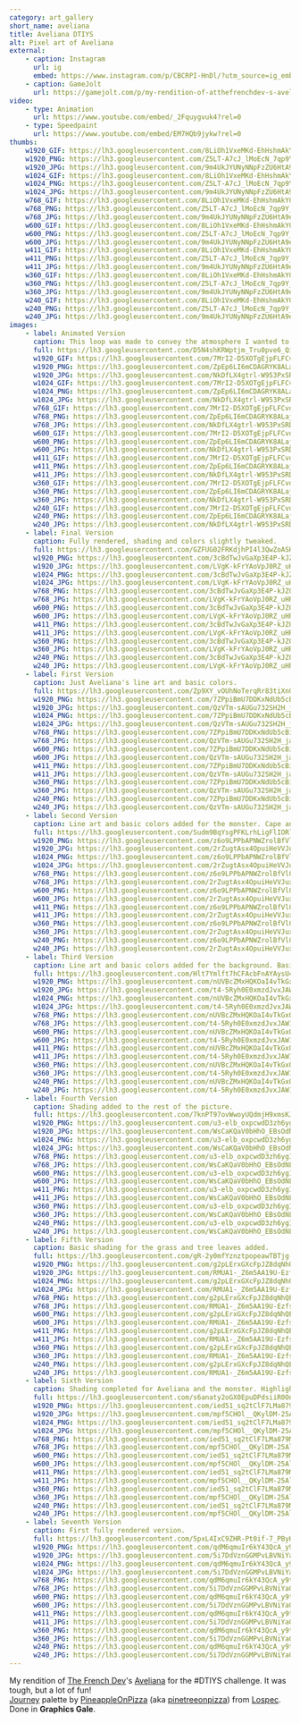 ```yaml
---
category: art_gallery
short_name: aveliana
title: Aveliana DTIYS
alt: Pixel art of Aveliana
external:
    - caption: Instagram
      url: ig
      embed: https://www.instagram.com/p/CBCRPI-HnDl/?utm_source=ig_embed&amp;utm_campaign=loading
    - caption: GameJolt
      url: https://gamejolt.com/p/my-rendition-of-atthefrenchdev-s-aveliana-my-original-version-was-9sjypwsf
video:
    - type: Animation
      url: https://www.youtube.com/embed/_2Fquygvuk4?rel=0
    - type: Speedpaint
      url: https://www.youtube.com/embed/EM7HQb9jykw?rel=0
thumbs:
    w1920_GIF: https://lh3.googleusercontent.com/8LiOh1VxeMKd-EhHshmAkY0HlDaL6HTM2DorsYF6UxgECFvwS33u6Uwz9Ap5sjtriQVFEawAt2vD3gDS1QBctCFxb9wlBtZ9wKsCqJECZjQsfH_mX9spSqLF5VyfzHqF2leaHqa1ow=w355
    w1920_PNG: https://lh3.googleusercontent.com/Z5LT-A7cJ_lMoEcN_7qp9Y_wQba5AB3MzkxZ3Vj87xibOcCpVlpj1ObSAOW99EHXmM92Mlli8sGT1u_bzrF3d0j8Bjdk2edkk0OofcgKpAtYU5EPtG3izbLgS9jSZPA5ZVST3qYKMA=w355
    w1920_JPG: https://lh3.googleusercontent.com/9m4UkJYUNyNNpFzZU6HtA9ec-UDVYjESePXIZ6sbBX-ajWhb_8nHt8z01x-z_w5m8qKtQEVaKlHa4QiIZ0roBvtiSjVCwNyoHJvc0X1joZ44f3-cQT-9ro3mgNc-Og7rxwjS6-nJOA=w355
    w1024_GIF: https://lh3.googleusercontent.com/8LiOh1VxeMKd-EhHshmAkY0HlDaL6HTM2DorsYF6UxgECFvwS33u6Uwz9Ap5sjtriQVFEawAt2vD3gDS1QBctCFxb9wlBtZ9wKsCqJECZjQsfH_mX9spSqLF5VyfzHqF2leaHqa1ow=w284
    w1024_PNG: https://lh3.googleusercontent.com/Z5LT-A7cJ_lMoEcN_7qp9Y_wQba5AB3MzkxZ3Vj87xibOcCpVlpj1ObSAOW99EHXmM92Mlli8sGT1u_bzrF3d0j8Bjdk2edkk0OofcgKpAtYU5EPtG3izbLgS9jSZPA5ZVST3qYKMA=w284
    w1024_JPG: https://lh3.googleusercontent.com/9m4UkJYUNyNNpFzZU6HtA9ec-UDVYjESePXIZ6sbBX-ajWhb_8nHt8z01x-z_w5m8qKtQEVaKlHa4QiIZ0roBvtiSjVCwNyoHJvc0X1joZ44f3-cQT-9ro3mgNc-Og7rxwjS6-nJOA=w284
    w768_GIF: https://lh3.googleusercontent.com/8LiOh1VxeMKd-EhHshmAkY0HlDaL6HTM2DorsYF6UxgECFvwS33u6Uwz9Ap5sjtriQVFEawAt2vD3gDS1QBctCFxb9wlBtZ9wKsCqJECZjQsfH_mX9spSqLF5VyfzHqF2leaHqa1ow=w213
    w768_PNG: https://lh3.googleusercontent.com/Z5LT-A7cJ_lMoEcN_7qp9Y_wQba5AB3MzkxZ3Vj87xibOcCpVlpj1ObSAOW99EHXmM92Mlli8sGT1u_bzrF3d0j8Bjdk2edkk0OofcgKpAtYU5EPtG3izbLgS9jSZPA5ZVST3qYKMA=w213
    w768_JPG: https://lh3.googleusercontent.com/9m4UkJYUNyNNpFzZU6HtA9ec-UDVYjESePXIZ6sbBX-ajWhb_8nHt8z01x-z_w5m8qKtQEVaKlHa4QiIZ0roBvtiSjVCwNyoHJvc0X1joZ44f3-cQT-9ro3mgNc-Og7rxwjS6-nJOA=w213
    w600_GIF: https://lh3.googleusercontent.com/8LiOh1VxeMKd-EhHshmAkY0HlDaL6HTM2DorsYF6UxgECFvwS33u6Uwz9Ap5sjtriQVFEawAt2vD3gDS1QBctCFxb9wlBtZ9wKsCqJECZjQsfH_mX9spSqLF5VyfzHqF2leaHqa1ow=w166
    w600_PNG: https://lh3.googleusercontent.com/Z5LT-A7cJ_lMoEcN_7qp9Y_wQba5AB3MzkxZ3Vj87xibOcCpVlpj1ObSAOW99EHXmM92Mlli8sGT1u_bzrF3d0j8Bjdk2edkk0OofcgKpAtYU5EPtG3izbLgS9jSZPA5ZVST3qYKMA=w166
    w600_JPG: https://lh3.googleusercontent.com/9m4UkJYUNyNNpFzZU6HtA9ec-UDVYjESePXIZ6sbBX-ajWhb_8nHt8z01x-z_w5m8qKtQEVaKlHa4QiIZ0roBvtiSjVCwNyoHJvc0X1joZ44f3-cQT-9ro3mgNc-Og7rxwjS6-nJOA=w166
    w411_GIF: https://lh3.googleusercontent.com/8LiOh1VxeMKd-EhHshmAkY0HlDaL6HTM2DorsYF6UxgECFvwS33u6Uwz9Ap5sjtriQVFEawAt2vD3gDS1QBctCFxb9wlBtZ9wKsCqJECZjQsfH_mX9spSqLF5VyfzHqF2leaHqa1ow=w114
    w411_PNG: https://lh3.googleusercontent.com/Z5LT-A7cJ_lMoEcN_7qp9Y_wQba5AB3MzkxZ3Vj87xibOcCpVlpj1ObSAOW99EHXmM92Mlli8sGT1u_bzrF3d0j8Bjdk2edkk0OofcgKpAtYU5EPtG3izbLgS9jSZPA5ZVST3qYKMA=w114
    w411_JPG: https://lh3.googleusercontent.com/9m4UkJYUNyNNpFzZU6HtA9ec-UDVYjESePXIZ6sbBX-ajWhb_8nHt8z01x-z_w5m8qKtQEVaKlHa4QiIZ0roBvtiSjVCwNyoHJvc0X1joZ44f3-cQT-9ro3mgNc-Og7rxwjS6-nJOA=w114
    w360_GIF: https://lh3.googleusercontent.com/8LiOh1VxeMKd-EhHshmAkY0HlDaL6HTM2DorsYF6UxgECFvwS33u6Uwz9Ap5sjtriQVFEawAt2vD3gDS1QBctCFxb9wlBtZ9wKsCqJECZjQsfH_mX9spSqLF5VyfzHqF2leaHqa1ow=w100
    w360_PNG: https://lh3.googleusercontent.com/Z5LT-A7cJ_lMoEcN_7qp9Y_wQba5AB3MzkxZ3Vj87xibOcCpVlpj1ObSAOW99EHXmM92Mlli8sGT1u_bzrF3d0j8Bjdk2edkk0OofcgKpAtYU5EPtG3izbLgS9jSZPA5ZVST3qYKMA=w100
    w360_JPG: https://lh3.googleusercontent.com/9m4UkJYUNyNNpFzZU6HtA9ec-UDVYjESePXIZ6sbBX-ajWhb_8nHt8z01x-z_w5m8qKtQEVaKlHa4QiIZ0roBvtiSjVCwNyoHJvc0X1joZ44f3-cQT-9ro3mgNc-Og7rxwjS6-nJOA=w100
    w240_GIF: https://lh3.googleusercontent.com/8LiOh1VxeMKd-EhHshmAkY0HlDaL6HTM2DorsYF6UxgECFvwS33u6Uwz9Ap5sjtriQVFEawAt2vD3gDS1QBctCFxb9wlBtZ9wKsCqJECZjQsfH_mX9spSqLF5VyfzHqF2leaHqa1ow=w66
    w240_PNG: https://lh3.googleusercontent.com/Z5LT-A7cJ_lMoEcN_7qp9Y_wQba5AB3MzkxZ3Vj87xibOcCpVlpj1ObSAOW99EHXmM92Mlli8sGT1u_bzrF3d0j8Bjdk2edkk0OofcgKpAtYU5EPtG3izbLgS9jSZPA5ZVST3qYKMA=w66
    w240_JPG: https://lh3.googleusercontent.com/9m4UkJYUNyNNpFzZU6HtA9ec-UDVYjESePXIZ6sbBX-ajWhb_8nHt8z01x-z_w5m8qKtQEVaKlHa4QiIZ0roBvtiSjVCwNyoHJvc0X1joZ44f3-cQT-9ro3mgNc-Og7rxwjS6-nJOA=w66
images:
    - label: Animated Version
      caption: This loop was made to convey the atmosphere I wanted to represent.
      full: https://lh3.googleusercontent.com/D5N4shKRWptjm_Tru0pve6_QiE3llnW0vODOz0YEI0KBXGDnzUsokiezqD1UirkL6VKDKxl5wm5-ok833bVQeHOROjr4LUGy4RfDxWvwnUcj0s4zzXtUYlePLCV8Hv1ZVeX-7cg67g=w1080-h1080
      w1920_GIF: https://lh3.googleusercontent.com/7MrI2-D5XOTgEjpFLFCvdiYp6Zm_TBnIg-TWoc6XJlAhOaK6lK-na8P9V1opt6V68e86OuICAor3DQqxNcPvlLCRlwfoLdZLTTqZ6OsVtwK_dNHFKovq5YGRxJAVU6Jk3LLReAlezQ=w850
      w1920_PNG: https://lh3.googleusercontent.com/ZpEp6LI6mCDAGRYK8ALaj_hL24qFtsid3oDrxUejhV5cH4MED9p2Enxm_XLRRU7w9MQc2k55L3_FAybxMB6v-WtkUV5Hi-lEdJ6KmKl9zNk8GtGDd5jVFONQH0XBpg74wSqw8cvgQg=w850
      w1920_JPG: https://lh3.googleusercontent.com/NkDfLX4gtrl-W953PxSRDzzqJGGR3wNH1x4nykUoJuJWPBBGQU7Hq0uEnsidFcO2__OZ18o0z4nAbHdmBLiNooPmEwhxewsN4kMIPjh37edoSFiRbl5eCNJEMn_lv7F7SfrPHUEiYA=w850
      w1024_GIF: https://lh3.googleusercontent.com/7MrI2-D5XOTgEjpFLFCvdiYp6Zm_TBnIg-TWoc6XJlAhOaK6lK-na8P9V1opt6V68e86OuICAor3DQqxNcPvlLCRlwfoLdZLTTqZ6OsVtwK_dNHFKovq5YGRxJAVU6Jk3LLReAlezQ=w711
      w1024_PNG: https://lh3.googleusercontent.com/ZpEp6LI6mCDAGRYK8ALaj_hL24qFtsid3oDrxUejhV5cH4MED9p2Enxm_XLRRU7w9MQc2k55L3_FAybxMB6v-WtkUV5Hi-lEdJ6KmKl9zNk8GtGDd5jVFONQH0XBpg74wSqw8cvgQg=w711
      w1024_JPG: https://lh3.googleusercontent.com/NkDfLX4gtrl-W953PxSRDzzqJGGR3wNH1x4nykUoJuJWPBBGQU7Hq0uEnsidFcO2__OZ18o0z4nAbHdmBLiNooPmEwhxewsN4kMIPjh37edoSFiRbl5eCNJEMn_lv7F7SfrPHUEiYA=w711
      w768_GIF: https://lh3.googleusercontent.com/7MrI2-D5XOTgEjpFLFCvdiYp6Zm_TBnIg-TWoc6XJlAhOaK6lK-na8P9V1opt6V68e86OuICAor3DQqxNcPvlLCRlwfoLdZLTTqZ6OsVtwK_dNHFKovq5YGRxJAVU6Jk3LLReAlezQ=w533
      w768_PNG: https://lh3.googleusercontent.com/ZpEp6LI6mCDAGRYK8ALaj_hL24qFtsid3oDrxUejhV5cH4MED9p2Enxm_XLRRU7w9MQc2k55L3_FAybxMB6v-WtkUV5Hi-lEdJ6KmKl9zNk8GtGDd5jVFONQH0XBpg74wSqw8cvgQg=w533
      w768_JPG: https://lh3.googleusercontent.com/NkDfLX4gtrl-W953PxSRDzzqJGGR3wNH1x4nykUoJuJWPBBGQU7Hq0uEnsidFcO2__OZ18o0z4nAbHdmBLiNooPmEwhxewsN4kMIPjh37edoSFiRbl5eCNJEMn_lv7F7SfrPHUEiYA=w533
      w600_GIF: https://lh3.googleusercontent.com/7MrI2-D5XOTgEjpFLFCvdiYp6Zm_TBnIg-TWoc6XJlAhOaK6lK-na8P9V1opt6V68e86OuICAor3DQqxNcPvlLCRlwfoLdZLTTqZ6OsVtwK_dNHFKovq5YGRxJAVU6Jk3LLReAlezQ=w416
      w600_PNG: https://lh3.googleusercontent.com/ZpEp6LI6mCDAGRYK8ALaj_hL24qFtsid3oDrxUejhV5cH4MED9p2Enxm_XLRRU7w9MQc2k55L3_FAybxMB6v-WtkUV5Hi-lEdJ6KmKl9zNk8GtGDd5jVFONQH0XBpg74wSqw8cvgQg=w416
      w600_JPG: https://lh3.googleusercontent.com/NkDfLX4gtrl-W953PxSRDzzqJGGR3wNH1x4nykUoJuJWPBBGQU7Hq0uEnsidFcO2__OZ18o0z4nAbHdmBLiNooPmEwhxewsN4kMIPjh37edoSFiRbl5eCNJEMn_lv7F7SfrPHUEiYA=w416
      w411_GIF: https://lh3.googleusercontent.com/7MrI2-D5XOTgEjpFLFCvdiYp6Zm_TBnIg-TWoc6XJlAhOaK6lK-na8P9V1opt6V68e86OuICAor3DQqxNcPvlLCRlwfoLdZLTTqZ6OsVtwK_dNHFKovq5YGRxJAVU6Jk3LLReAlezQ=w285
      w411_PNG: https://lh3.googleusercontent.com/ZpEp6LI6mCDAGRYK8ALaj_hL24qFtsid3oDrxUejhV5cH4MED9p2Enxm_XLRRU7w9MQc2k55L3_FAybxMB6v-WtkUV5Hi-lEdJ6KmKl9zNk8GtGDd5jVFONQH0XBpg74wSqw8cvgQg=w285
      w411_JPG: https://lh3.googleusercontent.com/NkDfLX4gtrl-W953PxSRDzzqJGGR3wNH1x4nykUoJuJWPBBGQU7Hq0uEnsidFcO2__OZ18o0z4nAbHdmBLiNooPmEwhxewsN4kMIPjh37edoSFiRbl5eCNJEMn_lv7F7SfrPHUEiYA=w285
      w360_GIF: https://lh3.googleusercontent.com/7MrI2-D5XOTgEjpFLFCvdiYp6Zm_TBnIg-TWoc6XJlAhOaK6lK-na8P9V1opt6V68e86OuICAor3DQqxNcPvlLCRlwfoLdZLTTqZ6OsVtwK_dNHFKovq5YGRxJAVU6Jk3LLReAlezQ=w250
      w360_PNG: https://lh3.googleusercontent.com/ZpEp6LI6mCDAGRYK8ALaj_hL24qFtsid3oDrxUejhV5cH4MED9p2Enxm_XLRRU7w9MQc2k55L3_FAybxMB6v-WtkUV5Hi-lEdJ6KmKl9zNk8GtGDd5jVFONQH0XBpg74wSqw8cvgQg=w250
      w360_JPG: https://lh3.googleusercontent.com/NkDfLX4gtrl-W953PxSRDzzqJGGR3wNH1x4nykUoJuJWPBBGQU7Hq0uEnsidFcO2__OZ18o0z4nAbHdmBLiNooPmEwhxewsN4kMIPjh37edoSFiRbl5eCNJEMn_lv7F7SfrPHUEiYA=w250
      w240_GIF: https://lh3.googleusercontent.com/7MrI2-D5XOTgEjpFLFCvdiYp6Zm_TBnIg-TWoc6XJlAhOaK6lK-na8P9V1opt6V68e86OuICAor3DQqxNcPvlLCRlwfoLdZLTTqZ6OsVtwK_dNHFKovq5YGRxJAVU6Jk3LLReAlezQ=w166
      w240_PNG: https://lh3.googleusercontent.com/ZpEp6LI6mCDAGRYK8ALaj_hL24qFtsid3oDrxUejhV5cH4MED9p2Enxm_XLRRU7w9MQc2k55L3_FAybxMB6v-WtkUV5Hi-lEdJ6KmKl9zNk8GtGDd5jVFONQH0XBpg74wSqw8cvgQg=w166
      w240_JPG: https://lh3.googleusercontent.com/NkDfLX4gtrl-W953PxSRDzzqJGGR3wNH1x4nykUoJuJWPBBGQU7Hq0uEnsidFcO2__OZ18o0z4nAbHdmBLiNooPmEwhxewsN4kMIPjh37edoSFiRbl5eCNJEMn_lv7F7SfrPHUEiYA=w166
    - label: Final Version
      caption: Fully rendered, shading and colors slightly tweaked.
      full: https://lh3.googleusercontent.com/GZFUG02FRKdjhPI4l3QwZoASHjM5Pj9UK-dkbnD2_wfVvwvIxHrC_UI9oOYq4RDX5xeZlHPkch5EUvs2QOTH2fT4X1zkxVyhx-DXYqA0GWvLTHmFKCNlQVm3qeHBkG7cdhbnyxQIdg=w1080-h1080
      w1920_PNG: https://lh3.googleusercontent.com/3cBdTwJvGaXp3E4P-kJZ0qzYBRtolnFQQTJC6xddBKZGToIaGdtTcH0x_K0VtpS0_jAf_Pa_xHD8rEYv9_5mjQwI1RsFNyUjaGS36J2fBdxl1x6zn3oeNAcIgiJkhaJhQ8Jf434opw=w850
      w1920_JPG: https://lh3.googleusercontent.com/LVgK-kFrYAoVpJ0RZ_uHRk56mYqSCFakntP8UCj37bxw-A6rY4u2npoGKfrSuLNF8YBYuVoitbdf9WdhFUPYqQagfYmhWA9r_44fFLDw1LHV_IyPdrU-WMgL2q62wI1YSvEp-UfpkQ=w850
      w1024_PNG: https://lh3.googleusercontent.com/3cBdTwJvGaXp3E4P-kJZ0qzYBRtolnFQQTJC6xddBKZGToIaGdtTcH0x_K0VtpS0_jAf_Pa_xHD8rEYv9_5mjQwI1RsFNyUjaGS36J2fBdxl1x6zn3oeNAcIgiJkhaJhQ8Jf434opw=w711
      w1024_JPG: https://lh3.googleusercontent.com/LVgK-kFrYAoVpJ0RZ_uHRk56mYqSCFakntP8UCj37bxw-A6rY4u2npoGKfrSuLNF8YBYuVoitbdf9WdhFUPYqQagfYmhWA9r_44fFLDw1LHV_IyPdrU-WMgL2q62wI1YSvEp-UfpkQ=w711
      w768_PNG: https://lh3.googleusercontent.com/3cBdTwJvGaXp3E4P-kJZ0qzYBRtolnFQQTJC6xddBKZGToIaGdtTcH0x_K0VtpS0_jAf_Pa_xHD8rEYv9_5mjQwI1RsFNyUjaGS36J2fBdxl1x6zn3oeNAcIgiJkhaJhQ8Jf434opw=w533
      w768_JPG: https://lh3.googleusercontent.com/LVgK-kFrYAoVpJ0RZ_uHRk56mYqSCFakntP8UCj37bxw-A6rY4u2npoGKfrSuLNF8YBYuVoitbdf9WdhFUPYqQagfYmhWA9r_44fFLDw1LHV_IyPdrU-WMgL2q62wI1YSvEp-UfpkQ=w533
      w600_PNG: https://lh3.googleusercontent.com/3cBdTwJvGaXp3E4P-kJZ0qzYBRtolnFQQTJC6xddBKZGToIaGdtTcH0x_K0VtpS0_jAf_Pa_xHD8rEYv9_5mjQwI1RsFNyUjaGS36J2fBdxl1x6zn3oeNAcIgiJkhaJhQ8Jf434opw=w416
      w600_JPG: https://lh3.googleusercontent.com/LVgK-kFrYAoVpJ0RZ_uHRk56mYqSCFakntP8UCj37bxw-A6rY4u2npoGKfrSuLNF8YBYuVoitbdf9WdhFUPYqQagfYmhWA9r_44fFLDw1LHV_IyPdrU-WMgL2q62wI1YSvEp-UfpkQ=w416
      w411_PNG: https://lh3.googleusercontent.com/3cBdTwJvGaXp3E4P-kJZ0qzYBRtolnFQQTJC6xddBKZGToIaGdtTcH0x_K0VtpS0_jAf_Pa_xHD8rEYv9_5mjQwI1RsFNyUjaGS36J2fBdxl1x6zn3oeNAcIgiJkhaJhQ8Jf434opw=w285
      w411_JPG: https://lh3.googleusercontent.com/LVgK-kFrYAoVpJ0RZ_uHRk56mYqSCFakntP8UCj37bxw-A6rY4u2npoGKfrSuLNF8YBYuVoitbdf9WdhFUPYqQagfYmhWA9r_44fFLDw1LHV_IyPdrU-WMgL2q62wI1YSvEp-UfpkQ=w285
      w360_PNG: https://lh3.googleusercontent.com/3cBdTwJvGaXp3E4P-kJZ0qzYBRtolnFQQTJC6xddBKZGToIaGdtTcH0x_K0VtpS0_jAf_Pa_xHD8rEYv9_5mjQwI1RsFNyUjaGS36J2fBdxl1x6zn3oeNAcIgiJkhaJhQ8Jf434opw=w250
      w360_JPG: https://lh3.googleusercontent.com/LVgK-kFrYAoVpJ0RZ_uHRk56mYqSCFakntP8UCj37bxw-A6rY4u2npoGKfrSuLNF8YBYuVoitbdf9WdhFUPYqQagfYmhWA9r_44fFLDw1LHV_IyPdrU-WMgL2q62wI1YSvEp-UfpkQ=w250
      w240_PNG: https://lh3.googleusercontent.com/3cBdTwJvGaXp3E4P-kJZ0qzYBRtolnFQQTJC6xddBKZGToIaGdtTcH0x_K0VtpS0_jAf_Pa_xHD8rEYv9_5mjQwI1RsFNyUjaGS36J2fBdxl1x6zn3oeNAcIgiJkhaJhQ8Jf434opw=w166
      w240_JPG: https://lh3.googleusercontent.com/LVgK-kFrYAoVpJ0RZ_uHRk56mYqSCFakntP8UCj37bxw-A6rY4u2npoGKfrSuLNF8YBYuVoitbdf9WdhFUPYqQagfYmhWA9r_44fFLDw1LHV_IyPdrU-WMgL2q62wI1YSvEp-UfpkQ=w166
    - label: First Version
      caption: Just Aveliana's line art and basic colors.
      full: https://lh3.googleusercontent.com/Zp9XY_vOUhNoTerqRr83tiXnG6HhtrAlU2LOAe1skyeBXX1pEi3mI0HDQl4guLvgZR0YAZOgOCZZY8PWN95gaM3r1NkfAb_XDgn7X9ZZkqCXQcR1Tadjh-QKKvuS2SyWd6f-0VC2Zw=w1080-h1080
      w1920_PNG: https://lh3.googleusercontent.com/7ZPpiBmU7DDKxNdUb5cBiLIVxN9lnr9cJhMJK0fM3yFJUIE8W4f9acelJha05osFZXg_efJDbsS7ptAepGHreZIo39NzdChJOdlEji7epzg2sJjFgZX8oGcQ754SjpWbgECzlmuuXw=w850
      w1920_JPG: https://lh3.googleusercontent.com/QzVTm-sAUGu732SH2H_japBKwv5PyIutoupjUvxT8scggYfAD6iP_m18Ekr20qX192CkaDal9jdv5jQ_qjTenB2DVv6EJONUTyDZoc3KZVFURvocy5wwZ3ogZT3ztwXY-DEYw1XGYw=w850
      w1024_PNG: https://lh3.googleusercontent.com/7ZPpiBmU7DDKxNdUb5cBiLIVxN9lnr9cJhMJK0fM3yFJUIE8W4f9acelJha05osFZXg_efJDbsS7ptAepGHreZIo39NzdChJOdlEji7epzg2sJjFgZX8oGcQ754SjpWbgECzlmuuXw=w711
      w1024_JPG: https://lh3.googleusercontent.com/QzVTm-sAUGu732SH2H_japBKwv5PyIutoupjUvxT8scggYfAD6iP_m18Ekr20qX192CkaDal9jdv5jQ_qjTenB2DVv6EJONUTyDZoc3KZVFURvocy5wwZ3ogZT3ztwXY-DEYw1XGYw=w711
      w768_PNG: https://lh3.googleusercontent.com/7ZPpiBmU7DDKxNdUb5cBiLIVxN9lnr9cJhMJK0fM3yFJUIE8W4f9acelJha05osFZXg_efJDbsS7ptAepGHreZIo39NzdChJOdlEji7epzg2sJjFgZX8oGcQ754SjpWbgECzlmuuXw=w533
      w768_JPG: https://lh3.googleusercontent.com/QzVTm-sAUGu732SH2H_japBKwv5PyIutoupjUvxT8scggYfAD6iP_m18Ekr20qX192CkaDal9jdv5jQ_qjTenB2DVv6EJONUTyDZoc3KZVFURvocy5wwZ3ogZT3ztwXY-DEYw1XGYw=w533
      w600_PNG: https://lh3.googleusercontent.com/7ZPpiBmU7DDKxNdUb5cBiLIVxN9lnr9cJhMJK0fM3yFJUIE8W4f9acelJha05osFZXg_efJDbsS7ptAepGHreZIo39NzdChJOdlEji7epzg2sJjFgZX8oGcQ754SjpWbgECzlmuuXw=w416
      w600_JPG: https://lh3.googleusercontent.com/QzVTm-sAUGu732SH2H_japBKwv5PyIutoupjUvxT8scggYfAD6iP_m18Ekr20qX192CkaDal9jdv5jQ_qjTenB2DVv6EJONUTyDZoc3KZVFURvocy5wwZ3ogZT3ztwXY-DEYw1XGYw=w416
      w411_PNG: https://lh3.googleusercontent.com/7ZPpiBmU7DDKxNdUb5cBiLIVxN9lnr9cJhMJK0fM3yFJUIE8W4f9acelJha05osFZXg_efJDbsS7ptAepGHreZIo39NzdChJOdlEji7epzg2sJjFgZX8oGcQ754SjpWbgECzlmuuXw=w285
      w411_JPG: https://lh3.googleusercontent.com/QzVTm-sAUGu732SH2H_japBKwv5PyIutoupjUvxT8scggYfAD6iP_m18Ekr20qX192CkaDal9jdv5jQ_qjTenB2DVv6EJONUTyDZoc3KZVFURvocy5wwZ3ogZT3ztwXY-DEYw1XGYw=w285
      w360_PNG: https://lh3.googleusercontent.com/7ZPpiBmU7DDKxNdUb5cBiLIVxN9lnr9cJhMJK0fM3yFJUIE8W4f9acelJha05osFZXg_efJDbsS7ptAepGHreZIo39NzdChJOdlEji7epzg2sJjFgZX8oGcQ754SjpWbgECzlmuuXw=w250
      w360_JPG: https://lh3.googleusercontent.com/QzVTm-sAUGu732SH2H_japBKwv5PyIutoupjUvxT8scggYfAD6iP_m18Ekr20qX192CkaDal9jdv5jQ_qjTenB2DVv6EJONUTyDZoc3KZVFURvocy5wwZ3ogZT3ztwXY-DEYw1XGYw=w250
      w240_PNG: https://lh3.googleusercontent.com/7ZPpiBmU7DDKxNdUb5cBiLIVxN9lnr9cJhMJK0fM3yFJUIE8W4f9acelJha05osFZXg_efJDbsS7ptAepGHreZIo39NzdChJOdlEji7epzg2sJjFgZX8oGcQ754SjpWbgECzlmuuXw=w166
      w240_JPG: https://lh3.googleusercontent.com/QzVTm-sAUGu732SH2H_japBKwv5PyIutoupjUvxT8scggYfAD6iP_m18Ekr20qX192CkaDal9jdv5jQ_qjTenB2DVv6EJONUTyDZoc3KZVFURvocy5wwZ3ogZT3ztwXY-DEYw1XGYw=w166
    - label: Second Version
      caption: Line art and basic colors added for the monster. Cape and corrections added to Aveliana.
      full: https://lh3.googleusercontent.com/Sudm9BqYsgPFKLrhLigFlIORl-wFL0SD1HMm62CkA4wL1A86NQRgTDCnLPko4_y3zqV9nrbwy-sNQa8zdoVoAvTaivE_a__dmR3lwx6LJDcPejl5mThWNInqXADR3wNj27TJe9PjCw=w1080-h1080
      w1920_PNG: https://lh3.googleusercontent.com/z6o9LPPbAPNWZrolBfVl0K8P34eXNIAco0gDm8Fd7KPfWufAlsLrojZR1Kk64VIMthoms5TfOsd-ltCS2vhaHMHLNmFhSctV2OxFlQ7mhNaaWI8tsz8YyPm0iRx2ynlSBshabulEKA=w850
      w1920_JPG: https://lh3.googleusercontent.com/2rZugtAsx4OpuiHeVVJuxHYYf-T9cB3hmKoxlzafv9G7xQX7kz8GRbQLY6hXW6Yw4RfHOdtdhR-oIw7Du3PXNPXndstp-mjBAaPsJVM98xL116Dbk2ovnqL79gIemI3ma2AQcsRHhA=w850
      w1024_PNG: https://lh3.googleusercontent.com/z6o9LPPbAPNWZrolBfVl0K8P34eXNIAco0gDm8Fd7KPfWufAlsLrojZR1Kk64VIMthoms5TfOsd-ltCS2vhaHMHLNmFhSctV2OxFlQ7mhNaaWI8tsz8YyPm0iRx2ynlSBshabulEKA=w711
      w1024_JPG: https://lh3.googleusercontent.com/2rZugtAsx4OpuiHeVVJuxHYYf-T9cB3hmKoxlzafv9G7xQX7kz8GRbQLY6hXW6Yw4RfHOdtdhR-oIw7Du3PXNPXndstp-mjBAaPsJVM98xL116Dbk2ovnqL79gIemI3ma2AQcsRHhA=w711
      w768_PNG: https://lh3.googleusercontent.com/z6o9LPPbAPNWZrolBfVl0K8P34eXNIAco0gDm8Fd7KPfWufAlsLrojZR1Kk64VIMthoms5TfOsd-ltCS2vhaHMHLNmFhSctV2OxFlQ7mhNaaWI8tsz8YyPm0iRx2ynlSBshabulEKA=w533
      w768_JPG: https://lh3.googleusercontent.com/2rZugtAsx4OpuiHeVVJuxHYYf-T9cB3hmKoxlzafv9G7xQX7kz8GRbQLY6hXW6Yw4RfHOdtdhR-oIw7Du3PXNPXndstp-mjBAaPsJVM98xL116Dbk2ovnqL79gIemI3ma2AQcsRHhA=w533
      w600_PNG: https://lh3.googleusercontent.com/z6o9LPPbAPNWZrolBfVl0K8P34eXNIAco0gDm8Fd7KPfWufAlsLrojZR1Kk64VIMthoms5TfOsd-ltCS2vhaHMHLNmFhSctV2OxFlQ7mhNaaWI8tsz8YyPm0iRx2ynlSBshabulEKA=w416
      w600_JPG: https://lh3.googleusercontent.com/2rZugtAsx4OpuiHeVVJuxHYYf-T9cB3hmKoxlzafv9G7xQX7kz8GRbQLY6hXW6Yw4RfHOdtdhR-oIw7Du3PXNPXndstp-mjBAaPsJVM98xL116Dbk2ovnqL79gIemI3ma2AQcsRHhA=w416
      w411_PNG: https://lh3.googleusercontent.com/z6o9LPPbAPNWZrolBfVl0K8P34eXNIAco0gDm8Fd7KPfWufAlsLrojZR1Kk64VIMthoms5TfOsd-ltCS2vhaHMHLNmFhSctV2OxFlQ7mhNaaWI8tsz8YyPm0iRx2ynlSBshabulEKA=w285
      w411_JPG: https://lh3.googleusercontent.com/2rZugtAsx4OpuiHeVVJuxHYYf-T9cB3hmKoxlzafv9G7xQX7kz8GRbQLY6hXW6Yw4RfHOdtdhR-oIw7Du3PXNPXndstp-mjBAaPsJVM98xL116Dbk2ovnqL79gIemI3ma2AQcsRHhA=w285
      w360_PNG: https://lh3.googleusercontent.com/z6o9LPPbAPNWZrolBfVl0K8P34eXNIAco0gDm8Fd7KPfWufAlsLrojZR1Kk64VIMthoms5TfOsd-ltCS2vhaHMHLNmFhSctV2OxFlQ7mhNaaWI8tsz8YyPm0iRx2ynlSBshabulEKA=w250
      w360_JPG: https://lh3.googleusercontent.com/2rZugtAsx4OpuiHeVVJuxHYYf-T9cB3hmKoxlzafv9G7xQX7kz8GRbQLY6hXW6Yw4RfHOdtdhR-oIw7Du3PXNPXndstp-mjBAaPsJVM98xL116Dbk2ovnqL79gIemI3ma2AQcsRHhA=w250
      w240_PNG: https://lh3.googleusercontent.com/z6o9LPPbAPNWZrolBfVl0K8P34eXNIAco0gDm8Fd7KPfWufAlsLrojZR1Kk64VIMthoms5TfOsd-ltCS2vhaHMHLNmFhSctV2OxFlQ7mhNaaWI8tsz8YyPm0iRx2ynlSBshabulEKA=w166
      w240_JPG: https://lh3.googleusercontent.com/2rZugtAsx4OpuiHeVVJuxHYYf-T9cB3hmKoxlzafv9G7xQX7kz8GRbQLY6hXW6Yw4RfHOdtdhR-oIw7Du3PXNPXndstp-mjBAaPsJVM98xL116Dbk2ovnqL79gIemI3ma2AQcsRHhA=w166
    - label: Third Version
      caption: Line art and basic colors added for the background. Basic shading for Aveliana.
      full: https://lh3.googleusercontent.com/Hlt7Ymlft7hCFAcbFnAYAysU4oZ9-tEpiJ0h63WDnDADt21ev8eElY3EYi_eaLThzgn8rXM35AbJm1c2w5CaumY5WHoWc__dp1TLtC4gcqNo4gN0TMMV80vc5Rh87CiQlXbsZIYESA=w1080-h1080
      w1920_PNG: https://lh3.googleusercontent.com/nUVBcZMxHQKOaI4vTkGxQywK8JZMhOXI7Lw99UdXGgc7iPUd9OqRHNKi7W0cUaj9Q9qhfz9GBjw7z-tgEsgrG3e4TxvWNNsD7AWUHKs_ufXZadiCDZ7t7BO1CvrHZuLdhXqPrm1Qzg=w850
      w1920_JPG: https://lh3.googleusercontent.com/t4-5Ryh0E0xmzdJvxJAW1vkU1hOtjWw6fRLRRqRcV0giVokFO9ibARr6w6WpWNQEawok-sn8BxCd0pGT2C-zrkXuMmqs1-7T6OO0ZivfORDIm1VDfqrgpCzclDETwp5Tj1auNercDQ=w850
      w1024_PNG: https://lh3.googleusercontent.com/nUVBcZMxHQKOaI4vTkGxQywK8JZMhOXI7Lw99UdXGgc7iPUd9OqRHNKi7W0cUaj9Q9qhfz9GBjw7z-tgEsgrG3e4TxvWNNsD7AWUHKs_ufXZadiCDZ7t7BO1CvrHZuLdhXqPrm1Qzg=w711
      w1024_JPG: https://lh3.googleusercontent.com/t4-5Ryh0E0xmzdJvxJAW1vkU1hOtjWw6fRLRRqRcV0giVokFO9ibARr6w6WpWNQEawok-sn8BxCd0pGT2C-zrkXuMmqs1-7T6OO0ZivfORDIm1VDfqrgpCzclDETwp5Tj1auNercDQ=w711
      w768_PNG: https://lh3.googleusercontent.com/nUVBcZMxHQKOaI4vTkGxQywK8JZMhOXI7Lw99UdXGgc7iPUd9OqRHNKi7W0cUaj9Q9qhfz9GBjw7z-tgEsgrG3e4TxvWNNsD7AWUHKs_ufXZadiCDZ7t7BO1CvrHZuLdhXqPrm1Qzg=w533
      w768_JPG: https://lh3.googleusercontent.com/t4-5Ryh0E0xmzdJvxJAW1vkU1hOtjWw6fRLRRqRcV0giVokFO9ibARr6w6WpWNQEawok-sn8BxCd0pGT2C-zrkXuMmqs1-7T6OO0ZivfORDIm1VDfqrgpCzclDETwp5Tj1auNercDQ=w533
      w600_PNG: https://lh3.googleusercontent.com/nUVBcZMxHQKOaI4vTkGxQywK8JZMhOXI7Lw99UdXGgc7iPUd9OqRHNKi7W0cUaj9Q9qhfz9GBjw7z-tgEsgrG3e4TxvWNNsD7AWUHKs_ufXZadiCDZ7t7BO1CvrHZuLdhXqPrm1Qzg=w416
      w600_JPG: https://lh3.googleusercontent.com/t4-5Ryh0E0xmzdJvxJAW1vkU1hOtjWw6fRLRRqRcV0giVokFO9ibARr6w6WpWNQEawok-sn8BxCd0pGT2C-zrkXuMmqs1-7T6OO0ZivfORDIm1VDfqrgpCzclDETwp5Tj1auNercDQ=w416
      w411_PNG: https://lh3.googleusercontent.com/nUVBcZMxHQKOaI4vTkGxQywK8JZMhOXI7Lw99UdXGgc7iPUd9OqRHNKi7W0cUaj9Q9qhfz9GBjw7z-tgEsgrG3e4TxvWNNsD7AWUHKs_ufXZadiCDZ7t7BO1CvrHZuLdhXqPrm1Qzg=w285
      w411_JPG: https://lh3.googleusercontent.com/t4-5Ryh0E0xmzdJvxJAW1vkU1hOtjWw6fRLRRqRcV0giVokFO9ibARr6w6WpWNQEawok-sn8BxCd0pGT2C-zrkXuMmqs1-7T6OO0ZivfORDIm1VDfqrgpCzclDETwp5Tj1auNercDQ=w285
      w360_PNG: https://lh3.googleusercontent.com/nUVBcZMxHQKOaI4vTkGxQywK8JZMhOXI7Lw99UdXGgc7iPUd9OqRHNKi7W0cUaj9Q9qhfz9GBjw7z-tgEsgrG3e4TxvWNNsD7AWUHKs_ufXZadiCDZ7t7BO1CvrHZuLdhXqPrm1Qzg=w250
      w360_JPG: https://lh3.googleusercontent.com/t4-5Ryh0E0xmzdJvxJAW1vkU1hOtjWw6fRLRRqRcV0giVokFO9ibARr6w6WpWNQEawok-sn8BxCd0pGT2C-zrkXuMmqs1-7T6OO0ZivfORDIm1VDfqrgpCzclDETwp5Tj1auNercDQ=w250
      w240_PNG: https://lh3.googleusercontent.com/nUVBcZMxHQKOaI4vTkGxQywK8JZMhOXI7Lw99UdXGgc7iPUd9OqRHNKi7W0cUaj9Q9qhfz9GBjw7z-tgEsgrG3e4TxvWNNsD7AWUHKs_ufXZadiCDZ7t7BO1CvrHZuLdhXqPrm1Qzg=w166
      w240_JPG: https://lh3.googleusercontent.com/t4-5Ryh0E0xmzdJvxJAW1vkU1hOtjWw6fRLRRqRcV0giVokFO9ibARr6w6WpWNQEawok-sn8BxCd0pGT2C-zrkXuMmqs1-7T6OO0ZivfORDIm1VDfqrgpCzclDETwp5Tj1auNercDQ=w166
    - label: Fourth Version
      caption: Shading added to the rest of the picture.
      full: https://lh3.googleusercontent.com/7knPT97ovWwoyUQdmjH9xmsKJHpBeHnvIF1bOCjpJqP1yWkZLnQMOFcLtJbzaSovPd5Ov0DF0BseJWciFRdkeoOJOnGezlam4XzXlPZtsn3YeJ-0tSH71nXIXKbhGYyNDHeI3yJ6Nw=w1080-h1080
      w1920_PNG: https://lh3.googleusercontent.com/u3-elb_oxpcwdD3zh6ygIif0Ye6q1EHnVE9kdQHfZAgsXZ4LVjbkKR36rDuXQtSwW8oY2c30DP4ZZKv3ibrnkVN4tlfrPrfYP16pxdAb7E0zGbOo3JAkpMAQPCAbS_7tqe5hmrwbfg=w850
      w1920_JPG: https://lh3.googleusercontent.com/WsCaKQaV0bHhO_EBsOdNLSZOvzpb7m5V0G4YH2MRl3hOIvgP3MlLFrXl2nftyrKzQ_BLl1_DZ_zB1x8TPidZsiTWI7XQnaxx5JaTLEcjdWWQxEdQxmHG5naSLr2A1m32iq2-lfj3Zw=w850
      w1024_PNG: https://lh3.googleusercontent.com/u3-elb_oxpcwdD3zh6ygIif0Ye6q1EHnVE9kdQHfZAgsXZ4LVjbkKR36rDuXQtSwW8oY2c30DP4ZZKv3ibrnkVN4tlfrPrfYP16pxdAb7E0zGbOo3JAkpMAQPCAbS_7tqe5hmrwbfg=w711
      w1024_JPG: https://lh3.googleusercontent.com/WsCaKQaV0bHhO_EBsOdNLSZOvzpb7m5V0G4YH2MRl3hOIvgP3MlLFrXl2nftyrKzQ_BLl1_DZ_zB1x8TPidZsiTWI7XQnaxx5JaTLEcjdWWQxEdQxmHG5naSLr2A1m32iq2-lfj3Zw=w711
      w768_PNG: https://lh3.googleusercontent.com/u3-elb_oxpcwdD3zh6ygIif0Ye6q1EHnVE9kdQHfZAgsXZ4LVjbkKR36rDuXQtSwW8oY2c30DP4ZZKv3ibrnkVN4tlfrPrfYP16pxdAb7E0zGbOo3JAkpMAQPCAbS_7tqe5hmrwbfg=w533
      w768_JPG: https://lh3.googleusercontent.com/WsCaKQaV0bHhO_EBsOdNLSZOvzpb7m5V0G4YH2MRl3hOIvgP3MlLFrXl2nftyrKzQ_BLl1_DZ_zB1x8TPidZsiTWI7XQnaxx5JaTLEcjdWWQxEdQxmHG5naSLr2A1m32iq2-lfj3Zw=w533
      w600_PNG: https://lh3.googleusercontent.com/u3-elb_oxpcwdD3zh6ygIif0Ye6q1EHnVE9kdQHfZAgsXZ4LVjbkKR36rDuXQtSwW8oY2c30DP4ZZKv3ibrnkVN4tlfrPrfYP16pxdAb7E0zGbOo3JAkpMAQPCAbS_7tqe5hmrwbfg=w416
      w600_JPG: https://lh3.googleusercontent.com/WsCaKQaV0bHhO_EBsOdNLSZOvzpb7m5V0G4YH2MRl3hOIvgP3MlLFrXl2nftyrKzQ_BLl1_DZ_zB1x8TPidZsiTWI7XQnaxx5JaTLEcjdWWQxEdQxmHG5naSLr2A1m32iq2-lfj3Zw=w416
      w411_PNG: https://lh3.googleusercontent.com/u3-elb_oxpcwdD3zh6ygIif0Ye6q1EHnVE9kdQHfZAgsXZ4LVjbkKR36rDuXQtSwW8oY2c30DP4ZZKv3ibrnkVN4tlfrPrfYP16pxdAb7E0zGbOo3JAkpMAQPCAbS_7tqe5hmrwbfg=w285
      w411_JPG: https://lh3.googleusercontent.com/WsCaKQaV0bHhO_EBsOdNLSZOvzpb7m5V0G4YH2MRl3hOIvgP3MlLFrXl2nftyrKzQ_BLl1_DZ_zB1x8TPidZsiTWI7XQnaxx5JaTLEcjdWWQxEdQxmHG5naSLr2A1m32iq2-lfj3Zw=w285
      w360_PNG: https://lh3.googleusercontent.com/u3-elb_oxpcwdD3zh6ygIif0Ye6q1EHnVE9kdQHfZAgsXZ4LVjbkKR36rDuXQtSwW8oY2c30DP4ZZKv3ibrnkVN4tlfrPrfYP16pxdAb7E0zGbOo3JAkpMAQPCAbS_7tqe5hmrwbfg=w250
      w360_JPG: https://lh3.googleusercontent.com/WsCaKQaV0bHhO_EBsOdNLSZOvzpb7m5V0G4YH2MRl3hOIvgP3MlLFrXl2nftyrKzQ_BLl1_DZ_zB1x8TPidZsiTWI7XQnaxx5JaTLEcjdWWQxEdQxmHG5naSLr2A1m32iq2-lfj3Zw=w250
      w240_PNG: https://lh3.googleusercontent.com/u3-elb_oxpcwdD3zh6ygIif0Ye6q1EHnVE9kdQHfZAgsXZ4LVjbkKR36rDuXQtSwW8oY2c30DP4ZZKv3ibrnkVN4tlfrPrfYP16pxdAb7E0zGbOo3JAkpMAQPCAbS_7tqe5hmrwbfg=w166
      w240_JPG: https://lh3.googleusercontent.com/WsCaKQaV0bHhO_EBsOdNLSZOvzpb7m5V0G4YH2MRl3hOIvgP3MlLFrXl2nftyrKzQ_BLl1_DZ_zB1x8TPidZsiTWI7XQnaxx5JaTLEcjdWWQxEdQxmHG5naSLr2A1m32iq2-lfj3Zw=w166
    - label: Fifth Version
      caption: Basic shading for the grass and tree leaves added.
      full: https://lh3.googleusercontent.com/gR-2y0mfYznztpopeawTBTjg-HlqIA-ALxTvR5s8J5QF-9GICW3JQhe2Rvv46J64nHPeVl8K_uM3GDP-N-kwkcrQWvGgVcgCYft8pulmYWGXOOSSOEROPx4ptstESyZsG0-3MIDGOw=w1080-h1080
      w1920_PNG: https://lh3.googleusercontent.com/g2pLErxGXcFpJZ8dqNhQEQ1GMU4X_QpBBTZzUvqWkYpdRZd3evrKQTxv6RvCqexeayo2BMoYExSmy1qFPKu3mEdLyBQ6TTqoitQhQYXXdEAXxaTPs88h09ySvsf8Nr6oNVpHtIjs9g=w850
      w1920_JPG: https://lh3.googleusercontent.com/RMUA1-_Z6m5AA19U-Ezfs3iDaqD6LkDSB7NerB88FPR8v4KZY7qej-oO8Kx6xI0EW4M6ZAh6bD6_L4YJRphm-CUdwdtvQEDyvDZfyabAvAH3JQaPnq4X8cgOmnYcC6xJr-ldTNrz5A=w850
      w1024_PNG: https://lh3.googleusercontent.com/g2pLErxGXcFpJZ8dqNhQEQ1GMU4X_QpBBTZzUvqWkYpdRZd3evrKQTxv6RvCqexeayo2BMoYExSmy1qFPKu3mEdLyBQ6TTqoitQhQYXXdEAXxaTPs88h09ySvsf8Nr6oNVpHtIjs9g=w711
      w1024_JPG: https://lh3.googleusercontent.com/RMUA1-_Z6m5AA19U-Ezfs3iDaqD6LkDSB7NerB88FPR8v4KZY7qej-oO8Kx6xI0EW4M6ZAh6bD6_L4YJRphm-CUdwdtvQEDyvDZfyabAvAH3JQaPnq4X8cgOmnYcC6xJr-ldTNrz5A=w711
      w768_PNG: https://lh3.googleusercontent.com/g2pLErxGXcFpJZ8dqNhQEQ1GMU4X_QpBBTZzUvqWkYpdRZd3evrKQTxv6RvCqexeayo2BMoYExSmy1qFPKu3mEdLyBQ6TTqoitQhQYXXdEAXxaTPs88h09ySvsf8Nr6oNVpHtIjs9g=w533
      w768_JPG: https://lh3.googleusercontent.com/RMUA1-_Z6m5AA19U-Ezfs3iDaqD6LkDSB7NerB88FPR8v4KZY7qej-oO8Kx6xI0EW4M6ZAh6bD6_L4YJRphm-CUdwdtvQEDyvDZfyabAvAH3JQaPnq4X8cgOmnYcC6xJr-ldTNrz5A=w533
      w600_PNG: https://lh3.googleusercontent.com/g2pLErxGXcFpJZ8dqNhQEQ1GMU4X_QpBBTZzUvqWkYpdRZd3evrKQTxv6RvCqexeayo2BMoYExSmy1qFPKu3mEdLyBQ6TTqoitQhQYXXdEAXxaTPs88h09ySvsf8Nr6oNVpHtIjs9g=w416
      w600_JPG: https://lh3.googleusercontent.com/RMUA1-_Z6m5AA19U-Ezfs3iDaqD6LkDSB7NerB88FPR8v4KZY7qej-oO8Kx6xI0EW4M6ZAh6bD6_L4YJRphm-CUdwdtvQEDyvDZfyabAvAH3JQaPnq4X8cgOmnYcC6xJr-ldTNrz5A=w416
      w411_PNG: https://lh3.googleusercontent.com/g2pLErxGXcFpJZ8dqNhQEQ1GMU4X_QpBBTZzUvqWkYpdRZd3evrKQTxv6RvCqexeayo2BMoYExSmy1qFPKu3mEdLyBQ6TTqoitQhQYXXdEAXxaTPs88h09ySvsf8Nr6oNVpHtIjs9g=w285
      w411_JPG: https://lh3.googleusercontent.com/RMUA1-_Z6m5AA19U-Ezfs3iDaqD6LkDSB7NerB88FPR8v4KZY7qej-oO8Kx6xI0EW4M6ZAh6bD6_L4YJRphm-CUdwdtvQEDyvDZfyabAvAH3JQaPnq4X8cgOmnYcC6xJr-ldTNrz5A=w285
      w360_PNG: https://lh3.googleusercontent.com/g2pLErxGXcFpJZ8dqNhQEQ1GMU4X_QpBBTZzUvqWkYpdRZd3evrKQTxv6RvCqexeayo2BMoYExSmy1qFPKu3mEdLyBQ6TTqoitQhQYXXdEAXxaTPs88h09ySvsf8Nr6oNVpHtIjs9g=w250
      w360_JPG: https://lh3.googleusercontent.com/RMUA1-_Z6m5AA19U-Ezfs3iDaqD6LkDSB7NerB88FPR8v4KZY7qej-oO8Kx6xI0EW4M6ZAh6bD6_L4YJRphm-CUdwdtvQEDyvDZfyabAvAH3JQaPnq4X8cgOmnYcC6xJr-ldTNrz5A=w250
      w240_PNG: https://lh3.googleusercontent.com/g2pLErxGXcFpJZ8dqNhQEQ1GMU4X_QpBBTZzUvqWkYpdRZd3evrKQTxv6RvCqexeayo2BMoYExSmy1qFPKu3mEdLyBQ6TTqoitQhQYXXdEAXxaTPs88h09ySvsf8Nr6oNVpHtIjs9g=w166
      w240_JPG: https://lh3.googleusercontent.com/RMUA1-_Z6m5AA19U-Ezfs3iDaqD6LkDSB7NerB88FPR8v4KZY7qej-oO8Kx6xI0EW4M6ZAh6bD6_L4YJRphm-CUdwdtvQEDyvDZfyabAvAH3JQaPnq4X8cgOmnYcC6xJr-ldTNrz5A=w166
    - label: Sixth Version
      caption: Shading completed for Aveliana and the monster. Highlights added.
      full: https://lh3.googleusercontent.com/s6anaty2oGX0EpuDPdsiiR0OnsoN7-EfWI9_IF7TD2r9i5EWudbDcCG_I0fO_A40hphC2Ast-RxYhTLFjJ1N97qMnlN2M1dq9KPruv73q_AZNCTLGQA2JPACFwRz6CkaqNDeFLEEDg=w1080-h1080
      w1920_PNG: https://lh3.googleusercontent.com/ied51_sq2tClF7LMa879Mzrk6VqK9y5iHcHKkzWVqccwrXBpAHT_ohO4OCdOMf4N9zVL2ov8N0VFJRMn0zFLJ9bWnnCkBuO698vOLpr6-7q0Gk1EvWffJL-E1DuX0yEbsPD53OVsww=w850
      w1920_JPG: https://lh3.googleusercontent.com/mpf5CHOl__QKylDM-25AlyB7t8ypE4CavEH7hS1PYXjILydWM7HgLy1CTGVrups75gEF9SnVQTOyVFM_rt7mEu9Ktcsd8HDQmbKhFTe0FeHGkyQSrU7F_Zm-fthQGNDG33rENT2Mvw=w850
      w1024_PNG: https://lh3.googleusercontent.com/ied51_sq2tClF7LMa879Mzrk6VqK9y5iHcHKkzWVqccwrXBpAHT_ohO4OCdOMf4N9zVL2ov8N0VFJRMn0zFLJ9bWnnCkBuO698vOLpr6-7q0Gk1EvWffJL-E1DuX0yEbsPD53OVsww=w711
      w1024_JPG: https://lh3.googleusercontent.com/mpf5CHOl__QKylDM-25AlyB7t8ypE4CavEH7hS1PYXjILydWM7HgLy1CTGVrups75gEF9SnVQTOyVFM_rt7mEu9Ktcsd8HDQmbKhFTe0FeHGkyQSrU7F_Zm-fthQGNDG33rENT2Mvw=w711
      w768_PNG: https://lh3.googleusercontent.com/ied51_sq2tClF7LMa879Mzrk6VqK9y5iHcHKkzWVqccwrXBpAHT_ohO4OCdOMf4N9zVL2ov8N0VFJRMn0zFLJ9bWnnCkBuO698vOLpr6-7q0Gk1EvWffJL-E1DuX0yEbsPD53OVsww=w533
      w768_JPG: https://lh3.googleusercontent.com/mpf5CHOl__QKylDM-25AlyB7t8ypE4CavEH7hS1PYXjILydWM7HgLy1CTGVrups75gEF9SnVQTOyVFM_rt7mEu9Ktcsd8HDQmbKhFTe0FeHGkyQSrU7F_Zm-fthQGNDG33rENT2Mvw=w533
      w600_PNG: https://lh3.googleusercontent.com/ied51_sq2tClF7LMa879Mzrk6VqK9y5iHcHKkzWVqccwrXBpAHT_ohO4OCdOMf4N9zVL2ov8N0VFJRMn0zFLJ9bWnnCkBuO698vOLpr6-7q0Gk1EvWffJL-E1DuX0yEbsPD53OVsww=w416
      w600_JPG: https://lh3.googleusercontent.com/mpf5CHOl__QKylDM-25AlyB7t8ypE4CavEH7hS1PYXjILydWM7HgLy1CTGVrups75gEF9SnVQTOyVFM_rt7mEu9Ktcsd8HDQmbKhFTe0FeHGkyQSrU7F_Zm-fthQGNDG33rENT2Mvw=w416
      w411_PNG: https://lh3.googleusercontent.com/ied51_sq2tClF7LMa879Mzrk6VqK9y5iHcHKkzWVqccwrXBpAHT_ohO4OCdOMf4N9zVL2ov8N0VFJRMn0zFLJ9bWnnCkBuO698vOLpr6-7q0Gk1EvWffJL-E1DuX0yEbsPD53OVsww=w285
      w411_JPG: https://lh3.googleusercontent.com/mpf5CHOl__QKylDM-25AlyB7t8ypE4CavEH7hS1PYXjILydWM7HgLy1CTGVrups75gEF9SnVQTOyVFM_rt7mEu9Ktcsd8HDQmbKhFTe0FeHGkyQSrU7F_Zm-fthQGNDG33rENT2Mvw=w285
      w360_PNG: https://lh3.googleusercontent.com/ied51_sq2tClF7LMa879Mzrk6VqK9y5iHcHKkzWVqccwrXBpAHT_ohO4OCdOMf4N9zVL2ov8N0VFJRMn0zFLJ9bWnnCkBuO698vOLpr6-7q0Gk1EvWffJL-E1DuX0yEbsPD53OVsww=w250
      w360_JPG: https://lh3.googleusercontent.com/mpf5CHOl__QKylDM-25AlyB7t8ypE4CavEH7hS1PYXjILydWM7HgLy1CTGVrups75gEF9SnVQTOyVFM_rt7mEu9Ktcsd8HDQmbKhFTe0FeHGkyQSrU7F_Zm-fthQGNDG33rENT2Mvw=w250
      w240_PNG: https://lh3.googleusercontent.com/ied51_sq2tClF7LMa879Mzrk6VqK9y5iHcHKkzWVqccwrXBpAHT_ohO4OCdOMf4N9zVL2ov8N0VFJRMn0zFLJ9bWnnCkBuO698vOLpr6-7q0Gk1EvWffJL-E1DuX0yEbsPD53OVsww=w166
      w240_JPG: https://lh3.googleusercontent.com/mpf5CHOl__QKylDM-25AlyB7t8ypE4CavEH7hS1PYXjILydWM7HgLy1CTGVrups75gEF9SnVQTOyVFM_rt7mEu9Ktcsd8HDQmbKhFTe0FeHGkyQSrU7F_Zm-fthQGNDG33rENT2Mvw=w166
    - label: Seventh Version
      caption: First fully rendered version.
      full: https://lh3.googleusercontent.com/5pxL4IxC9ZHR-Pt0if-7_PByHxfCSbDtmzKE1pjHJIVdwhVvfpEVvQq_cJjEFynu1--MQlJ_XG97KB14zZJ5dmQYLLQzfrYcy6zN6O-etaM2_O8DPq5KZk-N2T8Lrg-8e1D8BgMEWA=w1080-h1080
      w1920_PNG: https://lh3.googleusercontent.com/qdM6qmuIr6kY43QcA_y9tdlH07moeDVOr7ZzxInG5mQZcjNIt1UVG-x2wOfGSrKmsZkl0DD0_0t_5kzF-0di9YCPUq7hcduxYCymXEttpGMyAd--qdBYM6v_iVqjHIIq3Cf9bxSaBQ=w850
      w1920_JPG: https://lh3.googleusercontent.com/5i7DdVznGGMPvLBVNiYaGL8tV561jVuuOih5tDPMa1QuW_V8-Xa9TniutI-tTxk-IIsu3OQXf8nn50Wxh-KrnE9SQFJ-GAmwUkCCmQMAusuogI9Dixv_LdP75KSiii-bRzg8moK1RQ=w850
      w1024_PNG: https://lh3.googleusercontent.com/qdM6qmuIr6kY43QcA_y9tdlH07moeDVOr7ZzxInG5mQZcjNIt1UVG-x2wOfGSrKmsZkl0DD0_0t_5kzF-0di9YCPUq7hcduxYCymXEttpGMyAd--qdBYM6v_iVqjHIIq3Cf9bxSaBQ=w711
      w1024_JPG: https://lh3.googleusercontent.com/5i7DdVznGGMPvLBVNiYaGL8tV561jVuuOih5tDPMa1QuW_V8-Xa9TniutI-tTxk-IIsu3OQXf8nn50Wxh-KrnE9SQFJ-GAmwUkCCmQMAusuogI9Dixv_LdP75KSiii-bRzg8moK1RQ=w711
      w768_PNG: https://lh3.googleusercontent.com/qdM6qmuIr6kY43QcA_y9tdlH07moeDVOr7ZzxInG5mQZcjNIt1UVG-x2wOfGSrKmsZkl0DD0_0t_5kzF-0di9YCPUq7hcduxYCymXEttpGMyAd--qdBYM6v_iVqjHIIq3Cf9bxSaBQ=w533
      w768_JPG: https://lh3.googleusercontent.com/5i7DdVznGGMPvLBVNiYaGL8tV561jVuuOih5tDPMa1QuW_V8-Xa9TniutI-tTxk-IIsu3OQXf8nn50Wxh-KrnE9SQFJ-GAmwUkCCmQMAusuogI9Dixv_LdP75KSiii-bRzg8moK1RQ=w533
      w600_PNG: https://lh3.googleusercontent.com/qdM6qmuIr6kY43QcA_y9tdlH07moeDVOr7ZzxInG5mQZcjNIt1UVG-x2wOfGSrKmsZkl0DD0_0t_5kzF-0di9YCPUq7hcduxYCymXEttpGMyAd--qdBYM6v_iVqjHIIq3Cf9bxSaBQ=w416
      w600_JPG: https://lh3.googleusercontent.com/5i7DdVznGGMPvLBVNiYaGL8tV561jVuuOih5tDPMa1QuW_V8-Xa9TniutI-tTxk-IIsu3OQXf8nn50Wxh-KrnE9SQFJ-GAmwUkCCmQMAusuogI9Dixv_LdP75KSiii-bRzg8moK1RQ=w416
      w411_PNG: https://lh3.googleusercontent.com/qdM6qmuIr6kY43QcA_y9tdlH07moeDVOr7ZzxInG5mQZcjNIt1UVG-x2wOfGSrKmsZkl0DD0_0t_5kzF-0di9YCPUq7hcduxYCymXEttpGMyAd--qdBYM6v_iVqjHIIq3Cf9bxSaBQ=w285
      w411_JPG: https://lh3.googleusercontent.com/5i7DdVznGGMPvLBVNiYaGL8tV561jVuuOih5tDPMa1QuW_V8-Xa9TniutI-tTxk-IIsu3OQXf8nn50Wxh-KrnE9SQFJ-GAmwUkCCmQMAusuogI9Dixv_LdP75KSiii-bRzg8moK1RQ=w285
      w360_PNG: https://lh3.googleusercontent.com/qdM6qmuIr6kY43QcA_y9tdlH07moeDVOr7ZzxInG5mQZcjNIt1UVG-x2wOfGSrKmsZkl0DD0_0t_5kzF-0di9YCPUq7hcduxYCymXEttpGMyAd--qdBYM6v_iVqjHIIq3Cf9bxSaBQ=w250
      w360_JPG: https://lh3.googleusercontent.com/5i7DdVznGGMPvLBVNiYaGL8tV561jVuuOih5tDPMa1QuW_V8-Xa9TniutI-tTxk-IIsu3OQXf8nn50Wxh-KrnE9SQFJ-GAmwUkCCmQMAusuogI9Dixv_LdP75KSiii-bRzg8moK1RQ=w250
      w240_PNG: https://lh3.googleusercontent.com/qdM6qmuIr6kY43QcA_y9tdlH07moeDVOr7ZzxInG5mQZcjNIt1UVG-x2wOfGSrKmsZkl0DD0_0t_5kzF-0di9YCPUq7hcduxYCymXEttpGMyAd--qdBYM6v_iVqjHIIq3Cf9bxSaBQ=w166
      w240_JPG: https://lh3.googleusercontent.com/5i7DdVznGGMPvLBVNiYaGL8tV561jVuuOih5tDPMa1QuW_V8-Xa9TniutI-tTxk-IIsu3OQXf8nn50Wxh-KrnE9SQFJ-GAmwUkCCmQMAusuogI9Dixv_LdP75KSiii-bRzg8moK1RQ=w166
---
```


My rendition of [The French Dev](https://www.instagram.com/thefrenchdev/)'s [Aveliana](https://gamejolt.com/games/Aveliana/500900) for the #DTIYS challenge. It was tough, but a lot of fun!  
[Journey](https://lospec.com/palette-list/journey) palette by [PineappleOnPizza](https://lospec.com/pinetreepizza) (aka [pinetreeonpizza](https://www.instagram.com/pinetreeonpizza/)) from [Lospec](https://lospec.com/).  
Done in **Graphics Gale**.
